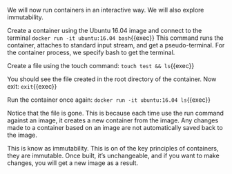 We will now run containers in an interactive way. We will also explore immutability.

Create a container using the Ubuntu 16.04 image and connect to the terminal `docker run -it ubuntu:16.04 bash`{{exec}}
This command runs the container, attaches to standard input stream, and get a pseudo-terminal. For the container process, we specify bash to get the terminal.

Create a file using the touch command: `touch test && ls`{{exec}}

You should see the file created in the root directory of the container. Now exit: `exit`{{exec}}

Run the container once again: `docker run -it ubuntu:16.04 ls`{{exec}}

Notice that the file is gone. This is because each time use the run command against an image, it creates a new container from the image. Any changes made to a container based on an image are not automatically saved back to the image.

This is know as immutability. This is on of the key principles of containers, they are immutable. Once built, it’s unchangeable, and if you want to make changes, you will get a new image as a result.